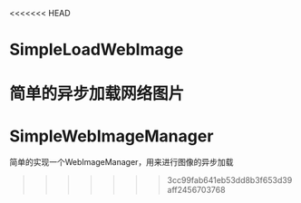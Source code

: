 <<<<<<< HEAD
# SimpleLoadWebImage
简单的异步加载网络图片
=======
# SimpleWebImageManager
简单的实现一个WebImageManager，用来进行图像的异步加载
>>>>>>> 3cc99fab641eb53dd8b3f653d39aff2456703768
